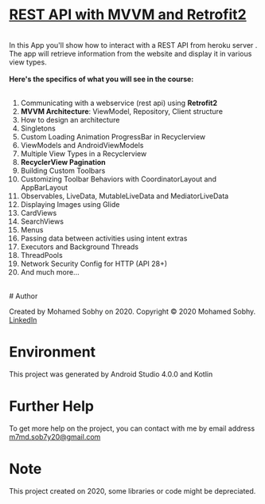 <h1><a href='https://codingwithmitch.com/courses/rest-api-mvvm-retrofit2/' target='_blank'>REST API with MVVM and Retrofit2</a></h1>
<br>
In this App you'll show how to interact with a REST API from heroku server . The app will retrieve information from the website and display it in various view types. 
<br><br>
<strong>Here's the specifics of what you will see in the course:</strong>
<br><br>
<ol>
<li>Communicating with a webservice (rest api) using <strong>Retrofit2</strong></li>
<li><strong>MVVM Architecture</strong>: ViewModel, Repository, Client structure</li>
<li>How to design an architecture</li>
<li>Singletons</li>
<li>Custom Loading Animation ProgressBar in Recyclerview</li>
<li>ViewModels and AndroidViewModels</li>
<li>Multiple View Types in a Recyclerview</li>
<li><strong>RecyclerView Pagination</strong></li>
<li>Building Custom Toolbars</li>
<li>Customizing Toolbar Behaviors with CoordinatorLayout and AppBarLayout</li>
<li>Observables, LiveData, MutableLiveData and MediatorLiveData</li>
<li>Displaying Images using Glide</li>
<li>CardViews</li>
<li>SearchViews</li>
<li>Menus</li>
<li>Passing data between activities using intent extras</li>
<li>Executors and Background Threads</li>
<li>ThreadPools</li>
<li>Network Security Config for HTTP (API 28+)</li>
<li>And much more...</li>
</ol>
<br>
# Author

Created by Mohamed Sobhy on 2020. Copyright © 2020 Mohamed Sobhy. [LinkedIn](https://www.linkedin.com/in/mohamed-sobhy-040958181/)

# Environment

This project was generated by Android Studio 4.0.0 and Kotlin 

# Further Help

To get more help on the project, you can contact with me by email address m7md.sob7y20@gmail.com

# Note

This project created on 2020, some libraries or code might be depreciated.


